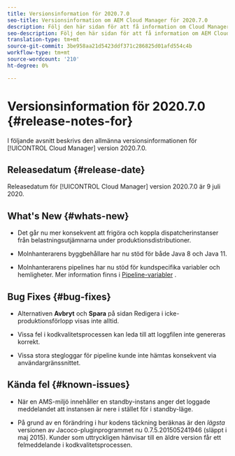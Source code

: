 ```yaml
---
title: Versionsinformation för 2020.7.0
seo-title: Versionsinformation om AEM Cloud Manager för 2020.7.0
description: Följ den här sidan för att få information om Cloud Manager version 2020.7.0
seo-description: Följ den här sidan för att få information om AEM Cloud Manager version 2020.7.0
translation-type: tm+mt
source-git-commit: 3be958aa21d5423ddf371c286825d01afd554c4b
workflow-type: tm+mt
source-wordcount: '210'
ht-degree: 0%

---
```


# Versionsinformation för 2020.7.0 {#release-notes-for}

I följande avsnitt beskrivs den allmänna versionsinformationen för [!UICONTROL Cloud Manager] version 2020.7.0.

## Releasedatum {#release-date}

Releasedatum för [!UICONTROL Cloud Manager] version 2020.7.0 är 9 juli 2020.

## What&#39;s New {#whats-new}

* Det går nu mer konsekvent att frigöra och koppla dispatcherinstanser från belastningsutjämnarna under produktionsdistributioner.

* Molnhanterarens byggbehållare har nu stöd för både Java 8 och Java 11.

* Molnhanterarens pipelines har nu stöd för kundspecifika variabler och hemligheter.
Mer information finns i [Pipeline-variabler](/help/using/create-an-application-project.md#pipeline-variables) .

## Bug Fixes {#bug-fixes}

* Alternativen **Avbryt** och **Spara** på sidan Redigera i icke-produktionsförlopp visas inte alltid.

* Vissa fel i kodkvalitetsprocessen kan leda till att loggfilen inte genereras korrekt.

* Vissa stora stegloggar för pipeline kunde inte hämtas konsekvent via användargränssnittet.

## Kända fel {#known-issues}

* När en AMS-miljö innehåller en standby-instans anger det loggade meddelandet att instansen är nere i stället för i standby-läge.

* På grund av en förändring i hur kodens täckning beräknas är den _lägsta_ versionen av Jacoco-pluginprogrammet nu 0.7.5.201505241946 (släppt i maj 2015). Kunder som uttryckligen hänvisar till en äldre version får ett felmeddelande i kodkvalitetsprocessen.
